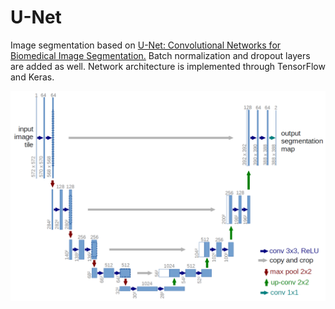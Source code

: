 # U-Net 
Image segmentation based on <a href="https://arxiv.org/abs/1505.04597">U-Net: Convolutional Networks for Biomedical Image Segmentation.</a> Batch normalization and dropout layers are added as well. Network architecture is implemented through TensorFlow and Keras.

![alt text](https://github.com/quentinkoh/image-segmentation/blob/master/unet_graph.png)


